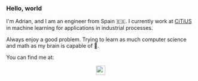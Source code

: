 ### Hello, world

I'm Adrian, and I am an engineer from Spain 🇪🇸.
I currently work at [CiTiUS](https://citius.usc.es/) in machine learning for applications in industrial processes. 

Always enjoy a good problem. Trying to learn as much computer science and math as my brain is capable of 🧠.

You can find me at:
<p align='center'>
<a href="https://www.linkedin.com/in/adrianberges/"><img src="https://img.shields.io/badge/linkedin-%230077B5.svg?&style=for-the-badge&logo=linkedin&logoColor=white" height=25>
</p>
